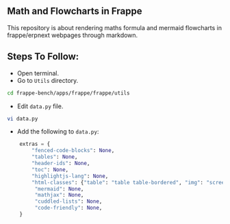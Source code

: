 ## Math and Flowcharts in Frappe
This repository is about rendering maths formula and mermaid flowcharts in frappe/erpnext webpages through markdown.

## Steps To Follow:

- Open terminal.
- Go to `Utils` directory.
```bash
cd frappe-bench/apps/frappe/frappe/utils
```
- Edit `data.py` file.
```bash
vi data.py
```
- Add the following to `data.py`:
```python
    extras = {
        "fenced-code-blocks": None,
        "tables": None,
        "header-ids": None,
        "toc": None,
        "highlightjs-lang": None,
        "html-classes": {"table": "table table-bordered", "img": "screenshot"},
         "mermaid": None,
         "mathjax": None,
         "cuddled-lists": None,
         "code-friendly": None,
    }
```
